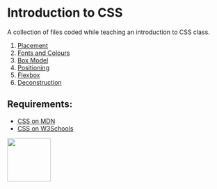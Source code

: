 # Introduction to CSS

A collection of files coded while teaching an introduction to CSS class.

1. [Placement](https://github.com/codeadamca/lessons-css/tree/main/1-placement)
2. [Fonts and Colours](https://github.com/codeadamca/lessons-css/tree/main/2-fonts-colors)
3. [Box Model](https://github.com/codeadamca/lessons-css/tree/main/3-box-model)
4. [Positioning](https://github.com/codeadamca/lessons-css/tree/main/4-positioning)
5. [Flexbox](https://github.com/codeadamca/lessons-css/tree/main/5-flexbox)
6. [Deconstruction](https://github.com/codeadamca/lessons-css/tree/main/6-deconstruction)

## Requirements:

* [CSS on MDN](https://developer.mozilla.org/en-US/docs/Web/CSS)
* [CSS on W3Schools](https://www.w3schools.com/w3css/defaulT.asp)

<a href="https://codeadam.ca">
<img src="https://codeadam.ca/images/code-block.png" width="100">
</a>
